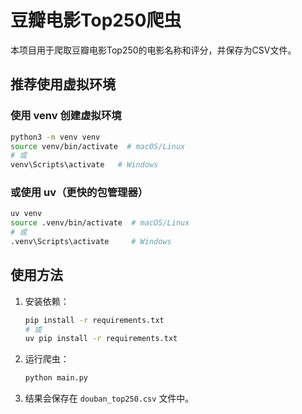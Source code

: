 # 豆瓣电影Top250爬虫

本项目用于爬取豆瓣电影Top250的电影名称和评分，并保存为CSV文件。

## 推荐使用虚拟环境

### 使用 venv 创建虚拟环境

```bash
python3 -m venv venv
source venv/bin/activate  # macOS/Linux
# 或
venv\Scripts\activate   # Windows
```

### 或使用 uv（更快的包管理器）

```bash
uv venv
source .venv/bin/activate  # macOS/Linux
# 或
.venv\Scripts\activate     # Windows
```

## 使用方法

1. 安装依赖：
   ```bash
   pip install -r requirements.txt
   # 或
   uv pip install -r requirements.txt
   ```
2. 运行爬虫：
   ```bash
   python main.py
   ```
3. 结果会保存在 `douban_top250.csv` 文件中。 